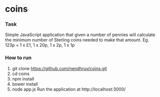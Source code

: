 # coins


### Task
Simple JavaScript application that given a number of pennies will calculate the minimum number of Sterling coins needed to make that amount.
Eg. 123p = 1 x £1, 1 x 20p, 1 x 2p, 1 x 1p


### How to run
1) git clone https://github.com/nendhruv/coins.git
2) cd coins
3) npm install
4) bower install
5) node app.js
Run the application at http://localhost:3000/
